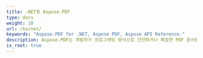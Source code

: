 ```yaml
---
title: .NET용 Aspose.PDF
type: docs
weight: 10
url: /ko/net/
keywords: "Aspose.PDF for .NET, Aspose PDF, Aspose API Reference."
description: Aspose.PDF는 개발자가 프로그래밍 방식으로 간단하거나 복잡한 PDF 문서를 즉석에서 만들 수 있도록 구축된 .NET 구성 요소입니다.
is_root: true
---
```

